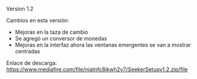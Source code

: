 Version 1.2

Cambios en esta versión:
- Mejoras en la taza de cambio
- Se agregó un conversor de monedas
- Mejoras en la interfaz ahora las ventanas emergentes se van a mostrar centradas

Enlace de descarga: https://www.mediafire.com/file/njatnfc8ikwh2y7/SeekerSetupv1.2.zip/file
